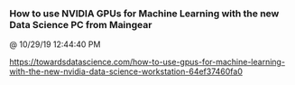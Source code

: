 ﻿

### How to use NVIDIA GPUs for Machine Learning with the new Data Science PC from Maingear
@ 10/29/19 12:44:40 PM

https://towardsdatascience.com/how-to-use-gpus-for-machine-learning-with-the-new-nvidia-data-science-workstation-64ef37460fa0



